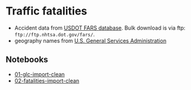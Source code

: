 # Traffic fatalities

- Accident data from [USDOT FARS database](https://www.nhtsa.gov/research-data/fatality-analysis-reporting-system-fars). Bulk download is via ftp: `ftp://ftp.nhtsa.dot.gov/fars/`.
- geography names from [U.S. General Services Administration](https://www.gsa.gov/reference/geographic-locator-codes/glcs-for-the-us-and-us-territories)

## Notebooks

- [01-glc-import-clean](https://utdata.github.io/r-traffic-fatalities/01-glc-import-clean.html)
- [02-fatalities-import-clean](https://utdata.github.io/r-traffic-fatalities/02-fatalities-import-clean.html)
